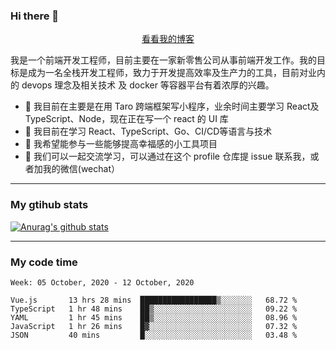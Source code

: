 ### Hi there 👋

<p align="center">
  <a href="https://real-jacket.github.io/">看看我的博客</a>
</p>

我是一个前端开发工程师，目前主要在一家新零售公司从事前端开发工作。我的目标是成为一名全栈开发工程师，致力于开发提高效率及生产力的工具，目前对业内的 devops 理念及相关技术 及 docker 等容器平台有着浓厚的兴趣。

- 🔭 我目前在主要是在用 Taro 跨端框架写小程序，业余时间主要学习 React及 TypeScript、Node，现在正在写一个 react 的 UI 库 
- 🌱 我目前在学习 React、TypeScript、Go、CI/CD等语言与技术
- 👯 我希望能参与一些能够提高幸福感的小工具项目
- 💬 我们可以一起交流学习，可以通过在这个 profile 仓库提 issue 联系我，或者加我的微信(wechat）

***

### My gtihub stats

[![Anurag's github stats](https://github-readme-stats.vercel.app/api?username=real-jacket)](https://github.com/anuraghazra/github-readme-stats)

***

### My code time

<!--START_SECTION:waka-->
```text
Week: 05 October, 2020 - 12 October, 2020

Vue.js       13 hrs 28 mins  █████████████████▒░░░░░░░   68.72 % 
TypeScript   1 hr 48 mins    ██▒░░░░░░░░░░░░░░░░░░░░░░   09.22 % 
YAML         1 hr 45 mins    ██▒░░░░░░░░░░░░░░░░░░░░░░   08.96 % 
JavaScript   1 hr 26 mins    █▓░░░░░░░░░░░░░░░░░░░░░░░   07.32 % 
JSON         40 mins         █░░░░░░░░░░░░░░░░░░░░░░░░   03.48 % 
```
<!--END_SECTION:waka-->
